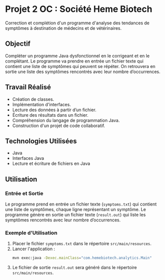 # Projet 2 OC : Société Heme Biotech

Correction et complétion d'un programme d'analyse des tendances de symptômes à destination de médecins et de vétérinaires.

## Objectif

Compléter un programme Java dysfonctionnel en le corrigeant et en le complétant. Le programme va prendre en entrée un fichier texte qui contient une liste de symptômes qui peuvent se répéter. On retrouvera en sortie une liste des symptômes rencontrés avec leur nombre d’occurrences.

## Travail Réalisé

- Création de classes.
- Implémentation d'interfaces.
- Lecture des données à partir d’un fichier.
- Écriture des résultats dans un fichier.
- Compréhension du langage de programmation Java.
- Construction d'un projet de code collaboratif.

## Technologies Utilisées

- Java
- Interfaces Java
- Lecture et écriture de fichiers en Java


## Utilisation

### Entrée et Sortie

Le programme prend en entrée un fichier texte (`symptoms.txt`) qui contient une liste de symptômes, chaque ligne représentant un symptôme. Le programme génère en sortie un fichier texte (`result.out`) qui liste les symptômes rencontrés avec leur nombre d’occurrences.

### Exemple d'Utilisation

1. Placer le fichier `symptoms.txt` dans le répertoire `src/main/resources`.
2. Lancer l'application :
    ```bash
    mvn exec:java -Dexec.mainClass="com.hemebiotech.analytics.Main"
    ```
3. Le fichier de sortie `result.out` sera généré dans le répertoire `src/main/resources`.
